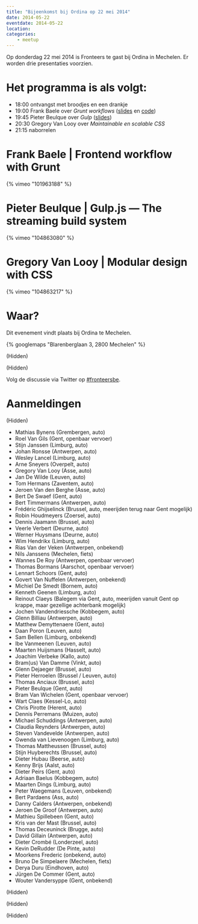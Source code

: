 ```yaml
---
title: "Bijeenkomst bij Ordina op 22 mei 2014"
date: 2014-05-22
eventdate: 2014-05-22
location: 
categories: 
    - meetup
---
```

Op donderdag 22 mei 2014 is Fronteers te gast bij Ordina in Mechelen. Er worden drie presentaties voorzien.

# Het programma is als volgt:

* 18:00 ontvangst met broodjes en een drankje
* 19:00 Frank Baele over _Grunt workflows_ ([slides](https://docs.google.com/presentation/d/1TF46vwhM51yTDhFPX2UIUOjjOCwwgaKvSP66v-hQqj4/pub?start=false&loop=false&delayms=3000 ) en [code](https://github.com/frankbaele/grunt-demo))
* 19:45 Pieter Beulque over _Gulp_ ([slides](https://speakerdeck.com/pieterbeulque/gulp-fronteers))
* 20:30 Gregory Van Looy over _Maintainable en scalable CSS_
* 21:15 naborrelen

# Frank Baele | Frontend workflow with Grunt

{% vimeo "101963188" %}

# Pieter Beulque | Gulp.js — The streaming build system

{% vimeo "104863080" %}

# Gregory Van Looy | Modular design with CSS

{% vimeo "104863217" %}

# Waar?

Dit evenement vindt plaats bij Ordina te Mechelen.

{% googlemaps "Blarenberglaan 3, 2800 Mechelen" %}

(Hidden)

(Hidden)

Volg de discussie via Twitter op [#fronteersbe](https://twitter.com/search?q=%23fronteersbe).

# Aanmeldingen

(Hidden)

* Mathias Bynens (Grembergen, auto)
* Roel Van Gils (Gent, openbaar vervoer)
* Stijn Janssen (Limburg, auto)
* Johan Ronsse (Antwerpen, auto)
* Wesley Lancel (Limburg, auto)
* Arne Sneyers (Overpelt, auto)
* Gregory Van Looy (Asse, auto)
* Jan De Wilde (Leuven, auto)
* Tom Hermans (Zaventem, auto)
* Jeroen Van den Berghe (Asse, auto)
* Bert De Swaef (Gent, auto)
* Bert Timmermans (Antwerpen, auto)
* Frédéric Ghijselinck (Brussel, auto, meerijden terug naar Gent mogelijk)
* Robin Houdmeyers (Zoersel, auto)
* Dennis Jaamann (Brussel, auto)
* Veerle Verbert (Deurne, auto)
* Werner Huysmans (Deurne, auto)
* Wim Hendrikx (Limburg, auto)
* Rias Van der Veken (Antwerpen, onbekend)
* Nils Janssens (Mechelen, fiets)
* Wannes De Roy (Antwerpen, openbaar vervoer)
* Thomas Bormans (Aarschot, openbaar vervoer)
* Lennart Schoors (Gent, auto)
* Govert Van Nuffelen (Antwerpen, onbekend)
* Michiel De Smedt (Bornem, auto)
* Kenneth Geenen (Limburg, auto)
* Reinout Claeys (Balegem via Gent, auto, meerijden vanuit Gent op krappe, maar gezellige achterbank mogelijk)
* Jochen Vandendriessche (Kobbegem, auto)
* Glenn Billiau (Antwerpen, auto)
* Matthew Demyttenaere (Gent, auto)
* Daan Poron (Leuven, auto)
* Sam Bellen (Limburg, onbekend)
* Ibe Vanmeenen (Leuven, auto)
* Maarten Huijsmans (Hasselt, auto)
* Joachim Verbeke (Kallo, auto)
* Bram(us) Van Damme (Vinkt, auto)
* Glenn Dejaeger (Brussel, auto)
* Pieter Herroelen (Brussel / Leuven, auto)
* Thomas Anciaux (Brussel, auto)
* Pieter Beulque (Gent, auto)
* Bram Van Wichelen (Gent, openbaar vervoer)
* Wart Claes (Kessel-Lo, auto)
* Chris Pirotte (Herent, auto)
* Dennis Perremans (Muizen, auto)
* Michael Schuddings (Antwerpen, auto)
* Claudia Reynders (Antwerpen, auto)
* Steven Vandevelde (Antwerpen, auto)
* Gwenda van Lievenoogen (Limburg, auto)
* Thomas Mattheussen (Brussel, auto)
* Stijn Huyberechts (Brussel, auto)
* Dieter Hubau (Beerse, auto)
* Kenny Brijs (Aalst, auto)
* Dieter Peirs (Gent, auto)
* Adriaan Baelus (Kobbegem, auto)
* Maarten Dings (Limburg, auto)
* Peter Waegemans (Leuven, onbekend)
* Bert Pardaens (Ass, auto)
* Danny Calders (Antwerpen, onbekend)
* Jeroen De Groof (Antwerpen, auto)
* Mathieu Spillebeen (Gent, auto)
* Kris van der Mast (Brussel, auto)
* Thomas Deceuninck (Brugge, auto)
* David Gillain (Antwerpen, auto)
* Dieter Crombé (Londerzeel, auto)
* Kevin DeRudder (De Pinte, auto)
* Moorkens Frederic (onbekend, auto) 
* Bruno De Simpelaere (Mechelen, fiets)
* Derya Duru (Eindhoven, auto)
* Jürgen De Commer (Gent, auto)
* Wouter Vandersyppe (Gent, onbekend)

(Hidden)

(Hidden)

(Hidden)